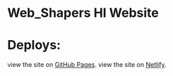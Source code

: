 # Web_Shapers HI Website

# Deploys:
  view the site on [GitHub Pages](https://webshapers808.github.io/hardtop/).
  view the site on [Netlify](https://web-shapers-808.netlify.app/).
